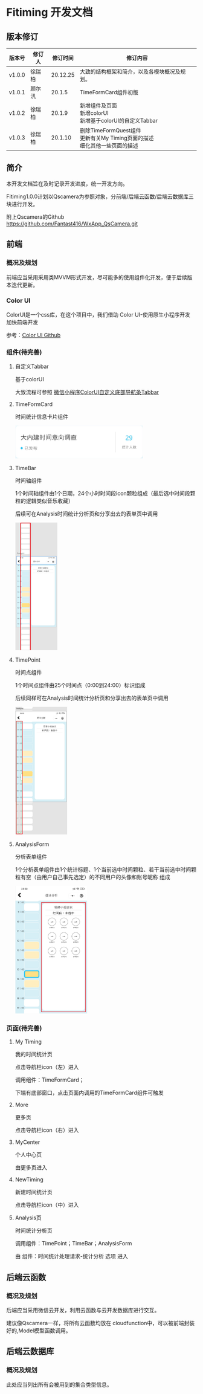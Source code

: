 # Fitiming 开发文档

## 版本修订

| 版本号 | 修订人 | 修订时间 | 修订内容                                                     |
| ------ | ------ | -------- | ------------------------------------------------------------ |
| v1.0.0 | 徐瑞柏 | 20.12.25 | 大致的结构框架和简介，以及各模块概况及规划。                 |
| v1.0.1 | 颜尔汛 | 20.1.5   | TimeFormCard组件初版                                         |
| v1.0.2 | 徐瑞柏 | 20.1.9   | 新增组件及页面<br/>新增colorUI<br/>新增基于colorUI的自定义Tabbar |
| v1.0.3 | 徐瑞柏 | 20.1.10  | 删除TimeFormQuest组件<br/>更新有关My Timing页面的描述<br/>细化其他一些页面的描述 |

## 简介

本开发文档旨在及时记录开发进度，统一开发方向。

Fitiming1.0.0计划以Qscamera为参照对象，分前端/后端云函数/后端云数据库三块进行开发。

附上Qscamera的Github https://github.com/Fantast416/WxApp_QsCamera.git



## 前端

### 概况及规划

前端应当采用采用类MVVM形式开发，尽可能多的使用组件化开发，便于后续版本迭代更新。



### Color UI

ColorUI是一个css库，在这个项目中，我们借助 Color UI-使用原生小程序开发 加快前端开发

参考：[Color UI Github](https://github.com/weilanwl/ColorUI)



### 组件(待完善)

1. 自定义Tabbar

   基于colorUI

   大致流程可参照 [微信小程序ColorUI自定义底部导航条Tabbar](https://mp.weixin.qq.com/s/rny7nKdARJWJ0U6clOiwsA)

2. TimeFormCard

   时间统计信息卡片组件

   <img src=".\pictures\TimeFormCard.jpg" alt="image-20201225125643648" style="zoom:33%;" />

4. TimeBar

   时间轴组件

   1个时间轴组件由1个日期，24个小时时间段icon颗粒组成（最后选中时间段颗粒的逻辑类似音乐收藏）

   后续可在Analysis时间统计分析页和分享出去的表单页中调用

   <img src=".\pictures\TimeBar.jpg" alt="TimeBar" style="zoom:33%;" />

5. TimePoint

   时间点组件

   1个时间点组件由25个时间点（0:00到24:00）标识组成

   后续同样可在Analysis时间统计分析页和分享出去的表单页中调用

   <img src=".\pictures\TimePoint.jpg" alt="TimePoint" style="zoom:33%;" />

6. AnalysisForm

   分析表单组件

   1个分析表单组件由1个统计标题、1个当前选中时间颗粒、若干当前选中时间颗粒有空（由用户自己事先选定）的不同用户的头像和账号昵称 组成

   <img src=".\pictures\AnalysisForm.jpg" alt="AnalysisForm" style="zoom:33%;" />

 

### 页面(待完善)

1. My Timing

   我的时间统计页

   点击导航栏icon（左）进入

   调用组件：TimeFormCard；

   下端有底部窗口，点击页面内调用的TimeFormCard组件可触发

   

2. More

   更多页
   
   点击导航栏icon（右）进入



3. MyCenter

   个人中心页

   由更多页进入



4. NewTiming

   新建时间统计页

   点击导航栏icon（中）进入



5. Analysis页

   时间统计分析页

   调用组件：TimePoint；TimeBar；AnalysisForm
   
   由 组件：时间统计处理请求-统计分析 选项 进入





## 后端云函数

### 概况及规划

后端应当采用微信云开发，利用云函数与云开发数据库进行交互。

建议像Qscamera一样，将所有云函数均放在 cloudfunction中，可以被前端封装好的,Model模型函数调用。



## 后端云数据库

### 概况及规划

此处应当列出所有会被用到的集合类型信息。

